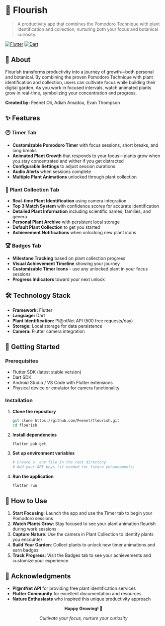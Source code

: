 # 🌱 Flourish

> A productivity app that combines the Pomodoro Technique with plant identification and collection, nurturing both your focus and botanical curiosity.

[![Flutter](https://img.shields.io/badge/Flutter-02569B?style=for-the-badge&logo=flutter&logoColor=white)](https://flutter.dev)
[![Dart](https://img.shields.io/badge/Dart-0175C2?style=for-the-badge&logo=dart&logoColor=white)](https://dart.dev)

## 📖 About

Flourish transforms productivity into a journey of growth—both personal and botanical. By combining the proven Pomodoro Technique with plant identification and collection, users can cultivate focus while building their digital garden. As you work in focused intervals, watch animated plants grow in real-time, symbolizing your concentration and progress.

**Created by:** Feenet Oli, Adiah Amadou, Evan Thompson

## ✨ Features

### 🕐 **Timer Tab**
- **Customizable Pomodoro Timer** with focus sessions, short breaks, and long breaks
- **Animated Plant Growth** that responds to your focus—plants grow when you stay concentrated and wither if you get distracted
- **Configurable Settings** to adjust session durations
- **Audio Alerts** when sessions complete
- **Multiple Plant Animations** unlocked through plant collection

### 🌿 **Plant Collection Tab**
- **Real-time Plant Identification** using camera integration
- **Top 3 Match System** with confidence scores for accurate identification
- **Detailed Plant Information** including scientific names, families, and genera
- **Personal Plant Archive** with persistent local storage
- **Default Plant Collection** to get you started
- **Achievement Notifications** when unlocking new plant icons

### 🏆 **Badges Tab**
- **Milestone Tracking** based on plant collection progress
- **Visual Achievement Timeline** showing your journey
- **Customizable Timer Icons** - use any unlocked plant in your focus sessions
- **Progress Indicators** toward your next unlock

## 🛠️ Technology Stack

- **Framework:** Flutter
- **Language:** Dart
- **Plant Identification:** Pl@ntNet API (500 free requests/day)
- **Storage:** Local storage for data persistence
- **Camera:** Flutter camera integration

## 🚀 Getting Started

### Prerequisites

- Flutter SDK (latest stable version)
- Dart SDK
- Android Studio / VS Code with Flutter extensions
- Physical device or emulator for camera functionality

### Installation

1. **Clone the repository**
   ```bash
   git clone https://github.com/Feenet/flourish.git
   cd flourish
   ```

2. **Install dependencies**
   ```bash
   flutter pub get
   ```

3. **Set up environment variables**
   ```bash
   # Create a .env file in the root directory
   # Add your API keys (if needed for future enhancements)
   ```

4. **Run the application**
   ```bash
   flutter run
   ```

## 📱 How to Use

1. **Start Focusing**: Launch the app and use the Timer tab to begin your Pomodoro sessions
2. **Watch Plants Grow**: Stay focused to see your plant animation flourish during work sessions
3. **Capture Nature**: Use the camera in Plant Collection to identify plants you encounter
4. **Build Your Garden**: Collect plants to unlock new timer animations and earn badges
5. **Track Progress**: Visit the Badges tab to see your achievements and customize your experience

## 🙏 Acknowledgments

- **Pl@ntNet API** for providing free plant identification services
- **Flutter Community** for excellent documentation and resources
- **Nature Enthusiasts** who inspired this unique productivity approach



<div align="center">
  <p><strong>Happy Growing! 🌱</strong></p>
  <p><em>Cultivate your focus, nurture your curiosity</em></p>
</div>
